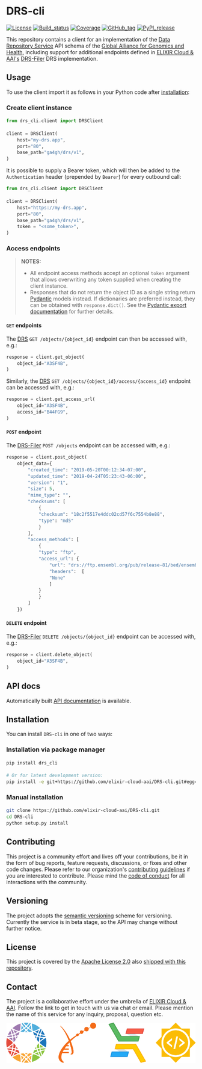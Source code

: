 # DRS-cli

[![License][badge-license]][badge-url-license]
[![Build_status][badge-build-status]][badge-url-build-status]
[![Coverage][badge-coverage]][badge-url-coverage]
[![GitHub_tag][badge-github-tag]][badge-url-github-tag]
[![PyPI_release][badge-pypi]][badge-url-pypi]

This repository contains a client for an implementation of the [Data Repository
Service][res-ga4gh-drs] API schema of the [Global Alliance for Genomics and
Health][res-ga4gh], including support for additional endpoints defined in
[ELIXIR Cloud & AAI's][res-elixir-cloud]
[DRS-Filer][res-elixir-cloud-drs-filer] DRS implementation.

## Usage

To use the client import it as follows in your Python code after
[installation](#Installation):

### Create client instance

```py
from drs_cli.client import DRSClient

client = DRSClient(
    host="my-drs.app",
    port="80",
    base_path="ga4gh/drs/v1",
)
```

It is possible to supply a Bearer token, which will then be added to the
`Authentication` header (prepended by `Bearer`) for every outbound call:

```py
from drs_cli.client import DRSClient

client = DRSClient(
    host="https://my-drs.app",
    port="80",
    base_path="ga4gh/drs/v1",
    token = "<some_token>",
)
```

### Access endpoints

> **NOTES:**
>  
> * All endpoint access methods accept an optional `token` argument that
>   allows overwriting any token supplied when creating the client instance.
> * Responses that do not return the object ID as a single string return
>   [Pydantic][res-pydantic] models instead. If dictionaries are preferred
>   instead, they can be obtained with `response.dict()`. See the [Pydantic
>   export documentation][res-pydantic-docs-export] for further details.

#### `GET` endpoints

The [DRS][res-ga4gh-drs] `GET /objects/{object_id}` endpoint can then be
accessed with, e.g.:

```py
response = client.get_object(
    object_id="A3SF4B",
)
```

Similarly, the [DRS][res-ga4gh-drs] `GET
/objects/{object_id}/access/{access_id}` endpoint can be accessed with, e.g.:

```py
response = client.get_access_url(
    object_id="A3SF4B",
    access_id="B44FG9",
)
```

#### `POST` endpoint

The [DRS-Filer][res-elixir-cloud-drs-filer] `POST /objects` endpoint can be
accessed with, e.g.:

```py
response = client.post_object(
    object_data={
        "created_time": "2019-05-20T00:12:34-07:00",
        "updated_time": "2019-04-24T05:23:43-06:00",
        "version": "1",
        "size": 5,
        "mime_type": "",
        "checksums": [
            {
            "checksum": "18c2f5517e4ddc02cd57f6c7554b8e88",
            "type": "md5"
            }
        ],
        "access_methods": [
            {
            "type": "ftp",
            "access_url": {
                "url": "drs://ftp.ensembl.org/pub/release-81/bed/ensembl-compara/11_teleost_fish.gerp_constrained_eleme",
                "headers":  [
                "None"
                ]
            }
            }
        ]
    })
```

#### `DELETE` endpoint

The [DRS-Filer][res-elixir-cloud-drs-filer] `DELETE /objects/{object_id}`
endpoint can be accessed with, e.g.:

```py
response = client.delete_object(
    object_id="A3SF4B",
)
```

## API docs

Automatically built [API documentation][docs-api] is available.

## Installation

You can install `DRS-cli` in one of two ways:

### Installation via package manager

```bash
pip install drs_cli

# Or for latest development version:
pip install -e git+https://github.com/elixir-cloud-aai/DRS-cli.git#egg=drs_cli
```

### Manual installation

```bash
git clone https://github.com/elixir-cloud-aai/DRS-cli.git
cd DRS-cli
python setup.py install
```

## Contributing

This project is a community effort and lives off your contributions, be it in
the form of bug reports, feature requests, discussions, or fixes and other code
changes. Please refer to our organization's [contributing
guidelines][res-elixir-cloud-contributing] if you are interested to contribute.
Please mind the [code of conduct][res-elixir-cloud-coc] for all interactions
with the community.

## Versioning

The project adopts the [semantic versioning][res-semver] scheme for versioning.
Currently the service is in beta stage, so the API may change without further
notice.

## License

This project is covered by the [Apache License 2.0][license-apache] also
[shipped with this repository][license].

## Contact

The project is a collaborative effort under the umbrella of [ELIXIR Cloud &
AAI][res-elixir-cloud]. Follow the link to get in touch with us via chat or
email. Please mention the name of this service for any inquiry, proposal,
question etc.

![logo_banner][]

[badge-build-status]:<https://travis-ci.com/elixir-cloud-aai/DRS-cli.svg?branch=dev>
[badge-coverage]:<https://img.shields.io/coveralls/github/elixir-cloud-aai/DRS-cli>
[badge-github-tag]:<https://img.shields.io/github/v/tag/elixir-cloud-aai/DRS-cli?color=C39BD3>
[badge-license]:<https://img.shields.io/badge/license-Apache%202.0-blue.svg>
[badge-pypi]:<https://img.shields.io/pypi/v/drs_cli.svg?style=flat&color=C39BD3>
[badge-url-build-status]:<https://travis-ci.com/elixir-cloud-aai/DRS-cli>
[badge-url-coverage]:<https://coveralls.io/github/elixir-cloud-aai/DRS-cli>
[badge-url-github-tag]:<https://github.com/elixir-cloud-aai/DRS-cli/releases>
[badge-url-license]:<http://www.apache.org/licenses/LICENSE-2.0>
[badge-url-pypi]:<https://pypi.python.org/pypi/drs_cli>
[docs-api]: <https://drs-cli.readthedocs.io/en/latest/>
[license]: LICENSE
[license-apache]: <https://www.apache.org/licenses/LICENSE-2.0>
[logo_banner]: images/logo-banner.png
[res-elixir-cloud]: <https://github.com/elixir-cloud-aai/elixir-cloud-aai>
[res-elixir-cloud-coc]: <https://github.com/elixir-cloud-aai/elixir-cloud-aai/blob/dev/CODE_OF_CONDUCT.md>
[res-elixir-cloud-contributing]: <https://github.com/elixir-cloud-aai/elixir-cloud-aai/blob/dev/CONTRIBUTING.md>
[res-elixir-cloud-drs-filer]: <https://github.com/elixir-cloud-aai/drs-filer>
[res-ga4gh-drs]: <https://github.com/ga4gh/data-repository-service-schemas>
[res-ga4gh]: <https://www.ga4gh.org/>
[res-pydantic]: <https://pydantic-docs.helpmanual.io/>
[res-pydantic-docs-export]: <https://pydantic-docs.helpmanual.io/usage/exporting_models/>
[res-semver]: <https://semver.org/>
